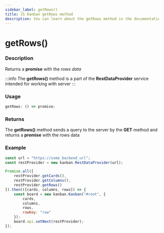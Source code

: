 ```yaml
---
sidebar_label: getRows()
title: JS Kanban getRows method
description: You can learn about the getRows method in the documentation of the JavaScript Kanban library. Browse developer guides and API reference, try out code examples and live demos.
---
```


# getRows()

### Description

Returns a **promise** with the *rows data*

:::info
The **getRows()** method is a part of the **RestDataProvider** service intended for working with server
:::

### Usage

```js
getRows: () => promise;
```

### Returns

The **getRows()** method sends a query to the server by the **GET** method and returns a **promise** with the rows data

### Example

```jsx {2,7}
const url = "https://some_backend_url";
const restProvider = new kanban.RestDataProvider(url);

Promise.all([
	restProvider.getCards(),
	restProvider.getColumns(),
	restProvider.getRows()
]).then(([cards, columns, rows]) => {
	const board = new kanban.Kanban("#root", {
		cards,
		columns,
		rows,
		rowKey: "row"
	});
	board.api.setNext(restProvider);
});
```
